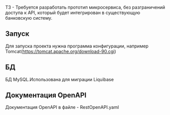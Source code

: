 ТЗ - Требуется разработать прототип микросервиса, без разграничений доступа к API, который будет интегрирован в существующую банковскую систему.

## Запуск
Для запуска проекта нужна программа конфигурации, например Tomcat(https://tomcat.apache.org/download-90.cgi)
## БД 
БД MySQL.Использована для миграции Liquibase
## Документация OpenAPI
Документация OpenAPI в файле - RestOpenAPI.yaml
